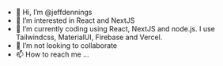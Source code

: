 - 👋 Hi, I’m @jeffdennings
- 👀 I’m interested in React and NextJS
- 🌱 I’m currently coding using React, NextJS and node.js. I use Tailwindcss, MaterialUI, Firebase and Vercel. 
- 💞️ I’m not looking to collaborate
- 📫 How to reach me ...

<!---
jeffdennings/jeffdennings is a ✨ special ✨ repository because its `README.md` (this file) appears on your GitHub profile.
You can click the Preview link to take a look at your changes.
--->
